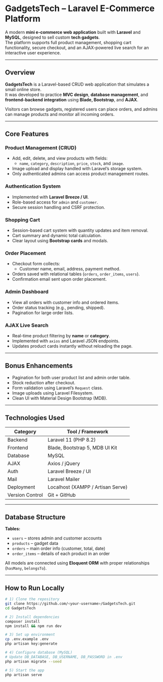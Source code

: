 #  GadgetsTech – Laravel E-Commerce Platform

A modern **mini e-commerce web application** built with **Laravel** and **MySQL**, designed to sell custom **tech gadgets**.  
The platform supports full product management, shopping cart functionality, secure checkout, and an AJAX-powered live search for an interactive user experience.

---

##  Overview

**GadgetsTech** is a Laravel-based CRUD web application that simulates a small online store.  
It was developed to practice **MVC design**, **database management**, and **frontend-backend integration** using **Blade, Bootstrap**, and **AJAX**.

Visitors can browse gadgets, registered users can place orders, and admins can manage products and monitor all incoming orders.

---

##  Core Features

###  Product Management (CRUD)
- Add, edit, delete, and view products with fields:
  - `name`, `category`, `description`, `price`, `stock`, and `image`.
- Image upload and display handled with Laravel’s storage system.
- Only authenticated admins can access product management routes.

###  Authentication System
- Implemented with **Laravel Breeze / UI**.
- Role-based access for `admin` and `customer`.
- Secure session handling and CSRF protection.

###  Shopping Cart
- Session-based cart system with quantity updates and item removal.
- Cart summary and dynamic total calculation.
- Clear layout using **Bootstrap cards** and modals.

###  Order Placement
- Checkout form collects:
  - Customer name, email, address, payment method.
- Orders saved with relational tables (`orders`, `order_items`, `users`).
- Confirmation email sent upon order placement.

###  Admin Dashboard
- View all orders with customer info and ordered items.
- Order status tracking (e.g., pending, shipped).
- Pagination for large order lists.

###  AJAX Live Search
- Real-time product filtering by **name** or **category**.
- Implemented with `axios` and Laravel JSON endpoints.
- Updates product cards instantly without reloading the page.

---

##  Bonus Enhancements
-  Pagination for both user product list and admin order table.  
-  Stock reduction after checkout.  
-  Form validation using Laravel’s `Request` class.  
-  Image uploads using Laravel Filesystem.  
-  Clean UI with Material Design Bootstrap (MDB).  

---

##  Technologies Used

| Category | Tool / Framework |
|-----------|------------------|
| Backend | Laravel 11 (PHP 8.2) |
| Frontend | Blade, Bootstrap 5, MDB UI Kit |
| Database | MySQL |
| AJAX | Axios / jQuery |
| Auth | Laravel Breeze / UI |
| Mail | Laravel Mailer |
| Deployment | Localhost (XAMPP / Artisan Serve) |
| Version Control | Git + GitHub |

---

##  Database Structure

**Tables:**
- `users` – stores admin and customer accounts  
- `products` – gadget data  
- `orders` – main order info (customer, total, date)  
- `order_items` – details of each product in an order  

All models are connected using **Eloquent ORM** with proper relationships (`hasMany`, `belongsTo`).

---

##  How to Run Locally

```bash
# 1️) Clone the repository
git clone https://github.com/<your-username>/GadgetsTech.git
cd GadgetsTech

# 2️) Install dependencies
composer install
npm install && npm run dev

# 3️) Set up environment
cp .env.example .env
php artisan key:generate

# 4️) Configure database (MySQL)
# Update DB_DATABASE, DB_USERNAME, DB_PASSWORD in .env
php artisan migrate --seed

# 5️) Start the app
php artisan serve
